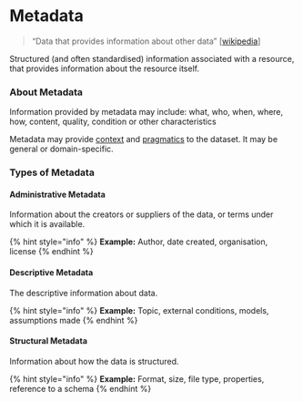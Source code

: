 # Metadata

> “Data that provides information about other data” \[[wikipedia](https://en.wikipedia.org/wiki/Metadata)]

Structured (and often standardised) information associated with a resource, that provides information about the resource itself.

### About Metadata

Information provided by metadata may include: what, who, when, where, how, content, quality, condition or other characteristics

Metadata may provide [context](context.md) and [pragmatics](pragmatics.md) to the dataset. It may be general or domain-specific.

### Types of Metadata

#### Administrative Metadata

Information about the creators or suppliers of the data, or terms under which it is available.

{% hint style="info" %}
**Example:** Author, date created, organisation, license
{% endhint %}

#### Descriptive Metadata

The descriptive information about data.

{% hint style="info" %}
**Example:** Topic, external conditions, models, assumptions made
{% endhint %}

#### Structural Metadata

Information about how the data is structured.

{% hint style="info" %}
**Example:** Format, size, file type, properties, reference to a schema
{% endhint %}

